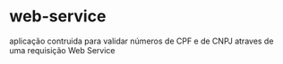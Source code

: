 # web-service
 aplicação contruida para validar números de CPF e de CNPJ atraves de uma requisição Web Service
